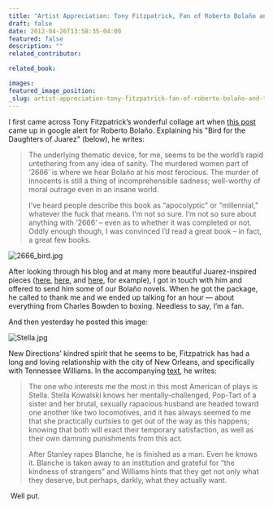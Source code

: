 ```yaml
---
title: "Artist Appreciation: Tony Fitzpatrick, Fan of Roberto Bolaño and Tennessee Williams"
draft: false
date: 2012-04-26T13:58:35-04:00
featured: false
description: ""
related_contributor:

related_book:

images:
featured_image_position: 
_slug: artist-appreciation-tony-fitzpatrick-fan-of-roberto-bolaño-and-tennessee-williams
---
```


I first came across Tony Fitzpatrick’s wonderful collage art when [this post](http://tonyfitzpatrick.wordpress.com/2011/02/26/739/) came up in google alert for Roberto Bolaño. Explaining his "Bird for the Daughters of Juarez" (below), he writes:

> The underlying thematic device, for me, seems to be the world’s rapid untethering from any idea of sanity. The murdered women part of ’2666’ is where we hear Bolaño at his most ferocious. The murder of innocents is still a thing of incomprehensible sadness; well-worthy of moral outrage even in an insane world.
> 
> I’ve heard people describe this book as “apocolyptic” or “millennial,” whatever the fuck that means. I’m not so sure. I’m not so sure about anything with ’2666’ – even as to whether it was completed or not.  Oddly enough though, I was convinced I’d read a great book – in fact, a great few books.

![2666_bird.jpg](http://ndbooks.com/images/journal/2666_bird.jpg)

After looking through his blog and at many more beautiful Juarez-inspired pieces ([here](http://tonyfitzpatrick.wordpress.com/2011/03/25/the-chihuahua-monster/), [here](http://tonyfitzpatrick.wordpress.com/2011/03/19/the-juarez-beast/), and [here](http://tonyfitzpatrick.wordpress.com/2011/03/12/the-red-bird-for-the-daughters-of-juarez/), for example), I got in touch with him and offered to send him some of our Bolaño novels. When he got the package, he called to thank me and we ended up talking for an hour — about everything from Charles Bowden to boxing. Needless to say, I’m a fan.

And then yesterday he posted this image:

![Stella.jpg](http://ndbooks.com/images/journal/Stella.jpg)

New Directions’ kindred spirit that he seems to be, Fitzpatrick has had a long and loving relationship with the city of New Orleans, and specifically with Tennessee Williams. In the accompanying [text](http://tonyfitzpatrick.wordpress.com/2012/04/25/stella/), he writes:

> The one who interests me the most in this most American of plays is Stella. Stella Kowalski knows her mentally-challenged, Pop-Tart of a sister and her brutal, sexually rapacious husband are headed toward one another like two locomotives, and it has always seemed to me that she practically curtsies to get out of the way as this happens; knowing that both will exact their temporary satisfaction, as well as their own damning punishments from this act.
> 
> After Stanley rapes Blanche, he is finished as a man. Even he knows it. Blanche is taken away to an institution and grateful for “the kindness of strangers” and Williams hints that they get not only what they deserve, but perhaps, darkly, what they actually want.

 Well put. 


